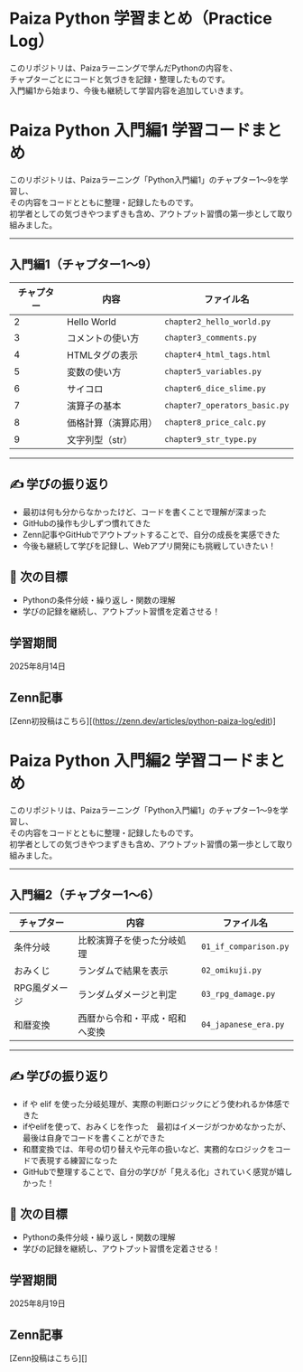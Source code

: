 # Paiza Python 学習まとめ（Practice Log）

このリポジトリは、Paizaラーニングで学んだPythonの内容を、  
チャプターごとにコードと気づきを記録・整理したものです。  
入門編1から始まり、今後も継続して学習内容を追加していきます。


  # Paiza Python 入門編1 学習コードまとめ

このリポジトリは、Paizaラーニング「Python入門編1」のチャプター1〜9を学習し、  
その内容をコードとともに整理・記録したものです。  
初学者としての気づきやつまずきも含め、アウトプット習慣の第一歩として取り組みました。

---

## 入門編1（チャプター1〜9）

| チャプター | 内容 | ファイル名 |
|------------|------|------------|
| 2 | Hello World | `chapter2_hello_world.py` |
| 3 | コメントの使い方 | `chapter3_comments.py` |
| 4 | HTMLタグの表示 | `chapter4_html_tags.html` |
| 5 | 変数の使い方 | `chapter5_variables.py` |
| 6 | サイコロ | `chapter6_dice_slime.py` |
| 7 | 演算子の基本 | `chapter7_operators_basic.py` |
| 8 | 価格計算（演算応用） | `chapter8_price_calc.py` |
| 9 | 文字列型（str） | `chapter9_str_type.py` |

---

## ✍️ 学びの振り返り

- 最初は何も分からなかったけど、コードを書くことで理解が深まった  
- GitHubの操作も少しずつ慣れてきた  
- Zenn記事やGitHubでアウトプットすることで、自分の成長を実感できた  
- 今後も継続して学びを記録し、Webアプリ開発にも挑戦していきたい！


## 🧠 次の目標

- Pythonの条件分岐・繰り返し・関数の理解  
- 学びの記録を継続し、アウトプット習慣を定着させる！


## 学習期間
2025年8月14日

## Zenn記事
[Zenn初投稿はこちら][(https://zenn.dev/articles/python-paiza-log/edit)]



 # Paiza Python 入門編2 学習コードまとめ

このリポジトリは、Paizaラーニング「Python入門編1」のチャプター1〜9を学習し、  
その内容をコードとともに整理・記録したものです。  
初学者としての気づきやつまずきも含め、アウトプット習慣の第一歩として取り組みました。

---

## 入門編2（チャプター1〜6）

| チャプター | 内容 | ファイル名 |
|------------|------|------------|
| 条件分岐 | 比較演算子を使った分岐処理 | `01_if_comparison.py` |
| おみくじ | ランダムで結果を表示 | `02_omikuji.py` |
| RPG風ダメージ | ランダムダメージと判定 | `03_rpg_damage.py` |
| 和暦変換 | 西暦から令和・平成・昭和へ変換 | `04_japanese_era.py` |

---

## ✍️ 学びの振り返り

- if や elif を使った分岐処理が、実際の判断ロジックにどう使われるか体感できた
- ifやelifを使って、おみくじを作った　最初はイメージがつかめなかったが、最後は自身でコードを書くことができた
- 和暦変換では、年号の切り替えや元年の扱いなど、実務的なロジックをコードで表現する練習になった
- GitHubで整理することで、自分の学びが「見える化」されていく感覚が嬉しかった！

## 🧠 次の目標

- Pythonの条件分岐・繰り返し・関数の理解  
- 学びの記録を継続し、アウトプット習慣を定着させる！


## 学習期間
2025年8月19日

## Zenn記事
[Zenn投稿はこちら][]
